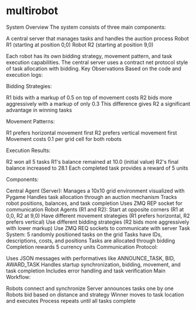 # multirobot
System Overview
The system consists of three main components:

A central server that manages tasks and handles the auction process
Robot R1 (starting at position 0,0)
Robot R2 (starting at position 9,0)

Each robot has its own bidding strategy, movement pattern, and task execution capabilities. The central server uses a contract net protocol style of task allocation with bidding.
Key Observations
Based on the code and execution logs:

Bidding Strategies:

R1 bids with a markup of 0.5 on top of movement costs
R2 bids more aggressively with a markup of only 0.3
This difference gives R2 a significant advantage in winning tasks


Movement Patterns:

R1 prefers horizontal movement first
R2 prefers vertical movement first
Movement costs 0.1 per grid cell for both robots


Execution Results:

R2 won all 5 tasks
R1's balance remained at 10.0 (initial value)
R2's final balance increased to 28.1
Each completed task provides a reward of 5 units

 Components:

Central Agent (Server):
Manages a 10x10 grid environment visualized with Pygame
Handles task allocation through an auction mechanism
Tracks robot positions, balances, and task completion
Uses ZMQ REP socket for communication
Robot Agents (R1 and R2):
Start at opposite corners (R1 at 0,0, R2 at 9,0)
Have different movement strategies (R1 prefers horizontal, R2 prefers vertical)
Use different bidding strategies (R2 bids more aggressively with lower markup)
Use ZMQ REQ sockets to communicate with server
Task System:
5 randomly positioned tasks on the grid
Tasks have IDs, descriptions, costs, and positions
Tasks are allocated through bidding
Completion rewards 5 currency units
Communication Protocol:

Uses JSON messages with performatives like ANNOUNCE_TASK, BID, AWARD_TASK
Handles startup synchronization, bidding, movement, and task completion
Includes error handling and task verification
Main Workflow:

Robots connect and synchronize
Server announces tasks one by one
Robots bid based on distance and strategy
Winner moves to task location and executes
Process repeats until all tasks complete
